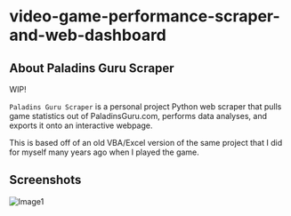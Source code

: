 # video-game-performance-scraper-and-web-dashboard
## About Paladins Guru Scraper

WIP!

`Paladins Guru Scraper` is a personal project Python web scraper that pulls game statistics out of PaladinsGuru.com, performs data analyses, and exports it onto an interactive webpage.

This is based off of an old VBA/Excel version of the same project that I did for myself many years ago when I played the game.

## Screenshots
![Image1](https://user-images.githubusercontent.com/74934154/144986359-8dd4ce46-45c3-4229-a82f-1dc536bc6075.png)

